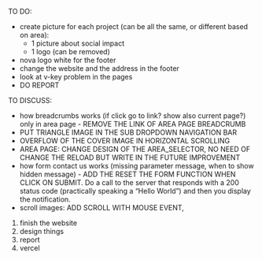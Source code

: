 TO DO:
- create picture for each project (can be all the same, or different based on area):
    - 1 picture about social impact
    - 1 logo (can be removed)
- nova logo white for the footer
- change the website and the address in the footer
- look at v-key problem in the pages
- DO REPORT

TO DISCUSS:
- how breadcrumbs works (if click go to link? show also current page?) only in area page - REMOVE THE LINK OF AREA PAGE BREADCRUMB
- PUT TRIANGLE IMAGE IN THE SUB DROPDOWN NAVIGATION BAR
- OVERFLOW OF THE COVER IMAGE IN HORIZONTAL SCROLLING
- AREA PAGE: CHANGE DESIGN OF THE AREA_SELECTOR, NO NEED OF CHANGE THE RELOAD BUT WRITE IN THE FUTURE IMPROVEMENT
- how form contact us works (missing parameter message, when to show hidden message) - ADD THE RESET THE FORM FUNCTION WHEN CLICK ON SUBMIT. Do a call to the server that responds with a 
200 status code (practically speaking a “Hello World”) and then you display the notification.
- scroll images: ADD SCROLL WITH MOUSE EVENT, 

1) finish the website
2) design things
3) report
4) vercel

